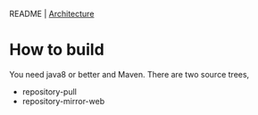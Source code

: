 
README | [Architecture](ARCHITECTURE.md)

# How to build

You need java8 or better and Maven. There are two source trees,

* repository-pull
* repository-mirror-web 